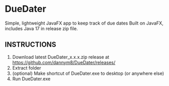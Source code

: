 # DueDater
Simple, lightweight JavaFX app to keep track of due dates
Built on JavaFX, includes Java 17 in release zip file. 

INSTRUCTIONS
----------------
1. Download latest DueDater_x.x.x.zip release at https://github.com/dannym8/DueDater/releases/
2. Extract folder 
3. (optional) Make shortcut of DueDater.exe to desktop (or anywhere else)
4. Run DueDater.exe



